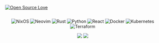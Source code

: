 [![Open Source Love](https://badges.frapsoft.com/os/v1/open-source.svg?v=102)](https://opensource.org/)

<div align="center">
  
##

![NixOS](https://img.shields.io/badge/OS-NixOS-informational?style=flat&logo=nixos&logoColor=white&color=326CE5)
![Neovim](https://img.shields.io/badge/Editor-Neovim-informational?style=flat&logo=neovim&logoColor=white&color=326CE5)
![Rust](https://img.shields.io/badge/Code-Rust-informational?style=flat&logo=rust&logoColor=white&color=326CE5)
![Python](https://img.shields.io/badge/Code-Python-informational?style=flat&logo=python&logoColor=white&color=326CE5)
![React](https://img.shields.io/badge/Code-React-informational?style=flat&logo=react&logoColor=white&color=326CE5)
![Docker](https://img.shields.io/badge/Tools-Docker-informational?style=flat&logo=docker&logoColor=white&color=326CE5)
![Kubernetes](https://img.shields.io/badge/Tools-K8s-informational?style=flat&logo=kubernetes&logoColor=white&color=326CE5)
![Terraform](https://img.shields.io/badge/Tools-Terraform-informational?style=flat&logo=terraform&logoColor=white&color=326CE5)

<div align="center" style="flex: 1;  flex-direction: column; width: 100%">
  <div style="flex: 1; flex-direction: row; width: 100%">
    <img src="https://github-readme-stats-nu-ten-26.vercel.app/api?username=lafayettegabe&theme=tokyonight&show_icons=true&count_private=true&include_all_commits=true&hide_title=true"/>
    <img src="https://github-readme-stats-nu-ten-26.vercel.app/api/top-langs/?username=lafayettegabe&theme=tokyonight&layout=compact&include_all_commits=true&hide=jupyter%20notebook,makefile,css,html" />
    </div>
</div>
